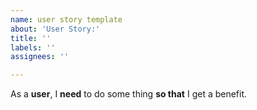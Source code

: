 ```yaml
---
name: user story template
about: 'User Story:'
title: ''
labels: ''
assignees: ''

---
```


As a **user**, I **need** to do some thing **so that** I get a benefit.

